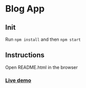 # Blog App

## Init

Run `npm install` and then `npm start`

## Instructions

Open README.html in the browser


### [Live demo](https://rectblog.netlify.com)
